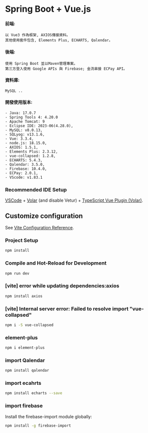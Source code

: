 # Spring Boot + Vue.js
#### 前端:
    以 Vue3 作為框架, AXIOS傳接資料。 
    其他使用套件包含, Elements Plus, ECHARTS, Qalendar。 
#### 後端:
    使用 Spring Boot 並以Maven管理專案。 
    第三方登入使用 Google APIs 與 Firebase; 金流串接 ECPay API。 
#### 資料庫:
    MySQL ..

#### 開發使用版本:
    - Java: 17.0.7  
    - Spring Tools 4: 4.20.0  
    - Apache Tomcat: 9  
    - Eclipse IDE: 2023-06(4.28.0),  
    - MySQL: v8.0.13,  
    - SQLyog: v13.1.6,  
    - Vue: 3.3.4,  
    - node.js: 18.15.0,  
    - AXIOS: 1.5.1,  
    - Elements Plus: 2.3.12,  
    - vue-collapsed: 1.2.8,  
    - ECHARTS: 5.4.3,  
    - Qalendar: 3.5.0,  
    - Firebase: 10.4.0,  
    - ECPay: 2.0.1,  
    - VScode: v1.83.1  





### Recommended IDE Setup

[VSCode](https://code.visualstudio.com/) + [Volar](https://marketplace.visualstudio.com/items?itemName=Vue.volar) (and disable Vetur) + [TypeScript Vue Plugin (Volar)](https://marketplace.visualstudio.com/items?itemName=Vue.vscode-typescript-vue-plugin).

## Customize configuration

See [Vite Configuration Reference](https://vitejs.dev/config/).

### Project Setup

```sh
npm install
```

### Compile and Hot-Reload for Development

```sh
npm run dev
```

### [vite] error while updating dependencies:axios

```sh
npm install axios
```

### [vite] Internal server error: Failed to resolve import "vue-collapsed"

```sh
npm i -S vue-collapsed
```

### element-plus

```sh
npm i element-plus
```

### import Qalendar

```sh
npm install qalendar
```

### import ecahrts

```sh
npm install echarts --save
```

### import firebase

Install the firebase-import module globally:
```sh
npm install -g firebase-import
```

